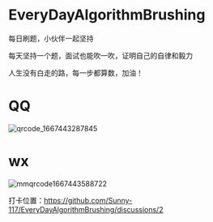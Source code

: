 # EveryDayAlgorithmBrushing
每日刷题，小伙伴一起坚持

每天坚持一个题，面试也能吹一吹，证明自己的自律和毅力

人生没有白走的路，每一步都算数，加油！

# QQ

![qrcode_1667443287845](https://user-images.githubusercontent.com/73089592/199638169-27226e27-4075-49b2-8c5e-b9241054bc04.jpg)

# wx

![mmqrcode1667443588722](https://user-images.githubusercontent.com/73089592/199638675-56ea8433-9537-4f70-a9c6-a52c671cf9d4.png)



打卡位置：https://github.com/Sunny-117/EveryDayAlgorithmBrushing/discussions/2
